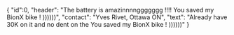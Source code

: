 
{
    "id":0,
    "header": "The battery is amazinnnnggggggg !!!! You saved my BionX bike ! ))))))",
    "contact": "Yves Rivet, Ottawa ON",
    "text": "Already have 30K on it and no dent on the You saved my BionX bike ! ))))))" 
  }